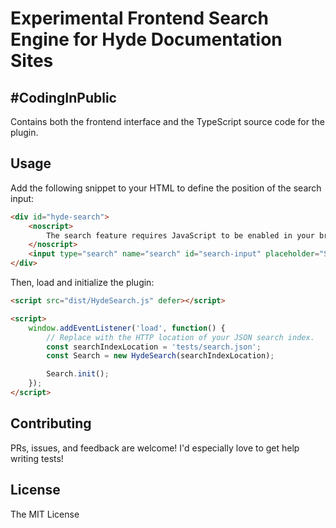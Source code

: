 # Experimental Frontend Search Engine for Hyde Documentation Sites

## #CodingInPublic

Contains both the frontend interface and the TypeScript source code for the plugin.

## Usage

Add the following snippet to your HTML to define the position of the search input:

```html
<div id="hyde-search">
	<noscript>
		The search feature requires JavaScript to be enabled in your browser.
	</noscript>
	<input type="search" name="search" id="search-input" placeholder="Search..." autocomplete="off">
</div>
```

Then, load and initialize the plugin:

```html
<script src="dist/HydeSearch.js" defer></script>

<script>
	window.addEventListener('load', function() {
		// Replace with the HTTP location of your JSON search index.
		const searchIndexLocation = 'tests/search.json';
		const Search = new HydeSearch(searchIndexLocation);

		Search.init();
	});
</script>
```

## Contributing

PRs, issues, and feedback are welcome! I'd especially love to get help writing tests!

## License

The MIT License